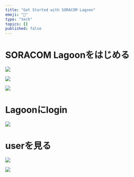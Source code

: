```yaml
---
title: "Get Started with SORACOM Lagoon"
emoji: "🦁"
type: "tech"
topics: []
published: false
---
```


# SORACOM Lagoonをはじめる
![](https://storage.googleapis.com/zenn-user-upload/fdbfa7911a80-20230920.png)

![](https://storage.googleapis.com/zenn-user-upload/5eb275e08a04-20230920.png)

![](https://storage.googleapis.com/zenn-user-upload/adf2e75ccd78-20230920.png)

# Lagoonにlogin
![](https://storage.googleapis.com/zenn-user-upload/e215605c39ba-20230920.png)

# userを見る
![](https://storage.googleapis.com/zenn-user-upload/4435b86538a8-20230920.png)

![](https://storage.googleapis.com/zenn-user-upload/7e30ee2f6043-20230920.png)

